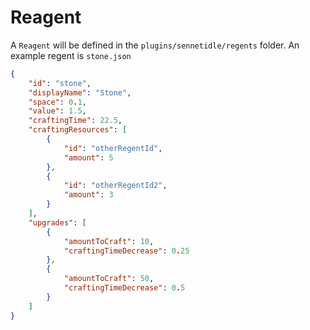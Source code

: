 <h1>Reagent</h1>

A `Reagent` will be defined in the `plugins/sennetidle/regents` folder. An example regent is `stone.json`

```json
{
    "id": "stone",
    "displayName": "Stone",
    "space": 0.1,
    "value": 1.5,
    "craftingTime": 22.5,
    "craftingResources": [
        {
            "id": "otherRegentId",
            "amount": 5
        }, 
        {
            "id": "otherRegentId2",
            "amount": 3
        }
    ],
    "upgrades": [
        {
            "amountToCraft": 10,
            "craftingTimeDecrease": 0.25
        },
        {
            "amountToCraft": 50,
            "craftingTimeDecrease": 0.5
        }
    ]
}
```